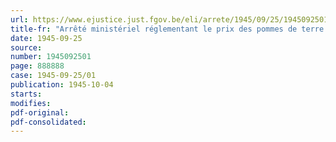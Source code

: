 ```yaml
---
url: https://www.ejustice.just.fgov.be/eli/arrete/1945/09/25/1945092501/justel
title-fr: "Arrêté ministériel réglementant le prix des pommes de terre de consommation"
date: 1945-09-25
source:
number: 1945092501
page: 888888
case: 1945-09-25/01
publication: 1945-10-04
starts:
modifies:
pdf-original:
pdf-consolidated:
---
```



